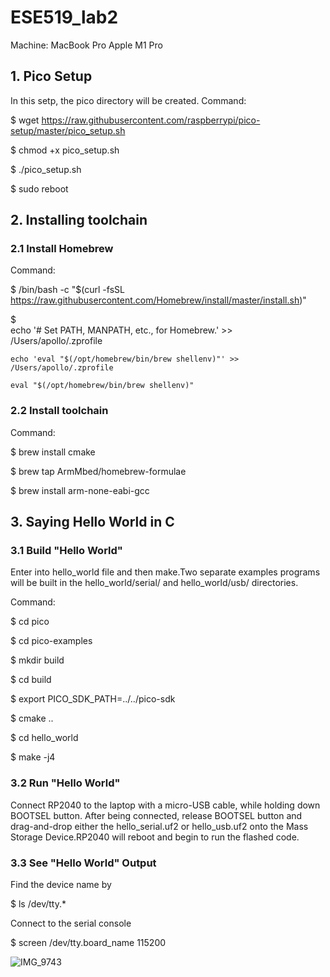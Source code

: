 # ESE519_lab2
Machine: MacBook Pro Apple M1 Pro

## 1. Pico Setup
In this setp, the pico directory will be created.
Command:

$ wget https://raw.githubusercontent.com/raspberrypi/pico-setup/master/pico_setup.sh 

$ chmod +x pico_setup.sh

$ ./pico_setup.sh

$ sudo reboot

## 2. Installing toolchain
### 2.1 Install Homebrew
Command:

$ /bin/bash -c "$(curl -fsSL
https://raw.githubusercontent.com/Homebrew/install/master/install.sh)"

$   
    echo '# Set PATH, MANPATH, etc., for Homebrew.' >> /Users/apollo/.zprofile
    
    echo 'eval "$(/opt/homebrew/bin/brew shellenv)"' >> /Users/apollo/.zprofile
    
    eval "$(/opt/homebrew/bin/brew shellenv)"

### 2.2 Install toolchain
Command:

$ brew install cmake

$ brew tap ArmMbed/homebrew-formulae

$ brew install arm-none-eabi-gcc

## 3. Saying Hello World in C
### 3.1 Build "Hello World"
Enter into hello_world file and then make.Two separate examples programs will be built in the hello_world/serial/ and hello_world/usb/ directories.

Command:

$   cd pico

$ cd pico-examples

$ mkdir build

$ cd build

$ export PICO_SDK_PATH=../../pico-sdk

$ cmake ..

$ cd hello_world

$ make -j4
### 3.2 Run "Hello World" 
Connect RP2040 to the laptop with a micro-USB cable, while holding down BOOTSEL button. After being connected, release BOOTSEL button and drag-and-drop either the hello_serial.uf2 or hello_usb.uf2 onto the Mass Storage Device.RP2040 will reboot and begin to run the flashed code. 
### 3.3 See "Hello World" Output

Find the device name by

$ ls /dev/tty.*

Connect to the serial console

$ screen /dev/tty.board_name 115200


![IMG_9743](https://user-images.githubusercontent.com/114015725/194969363-413a4ee0-078f-4072-9cf1-d4deac72ad57.jpg)

